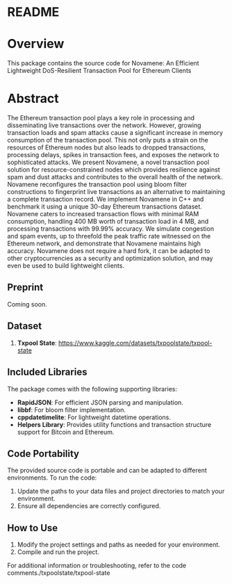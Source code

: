 # README

# Overview
This package contains the source code for Novamene: An Efficient Lightweight DoS-Resilient Transaction Pool for Ethereum Clients

# Abstract
The Ethereum transaction pool plays a key role in processing and disseminating live transactions over the network. However, growing transaction loads and spam attacks cause a significant increase in memory consumption of the transaction pool. This not only puts a strain on the resources of Ethereum nodes but also leads to dropped transactions, processing delays, spikes
in transaction fees, and exposes the network to sophisticated attacks. We present Novamene, a novel transaction pool solution for resource-constrained nodes which provides resilience against spam and dust attacks and contributes to the overall health of the network. Novamene reconfigures the transaction pool using bloom filter constructions to fingerprint live transactions as an alternative to maintaining a complete transaction record. We implement Novamene in C++ and benchmark it using a unique 30-day Ethereum transactions dataset. Novamene caters to increased transaction flows with minimal RAM consumption, handling 400 MB worth of transaction load in 4 MB, and processing transactions with 99.99% accuracy. We simulate
congestion and spam events, up to threefold the peak traffic rate witnessed on the Ethereum network, and demonstrate that Novamene maintains high accuracy. Novamene does not require a hard fork, it can be adapted to other cryptocurrencies as a security and optimization solution, and may even be used to build lightweight clients.

## Preprint
Coming soon. 

## Dataset
1. **Txpool State**: https://www.kaggle.com/datasets/txpoolstate/txpool-state

## Included Libraries

The package comes with the following supporting libraries:
- **RapidJSON**: For efficient JSON parsing and manipulation.
- **libbf**: For bloom filter implementation.
- **cppdatetimelite**: For lightweight datetime operations.
- **Helpers Library**: Provides utility functions and transaction structure support for Bitcoin and Ethereum.

## Code Portability

The provided source code is portable and can be adapted to different environments. To run the code:
1. Update the paths to your data files and project directories to match your environment.
2. Ensure all dependencies are correctly configured.

## How to Use

1. Modify the project settings and paths as needed for your environment.
2. Compile and run the project.

For additional information or troubleshooting, refer to the code comments./txpoolstate/txpool-state
